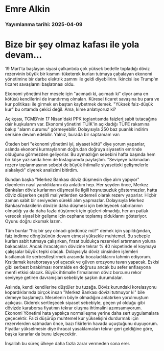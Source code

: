 # Emre Alkin

### Yayımlanma tarihi: 2025-04-09

# Bize bir şey olmaz kafası ile yola devam…

19 Mart'ta başlayan siyasi çalkantıda çok yüksek bedelle topladığı döviz rezervinin büyük bir kısmını tüketerek kurları tutmaya çabalayan ekonomi yönetimine bir darbe elektrik zammı ile geldi diyebilirim. İkincisi ise Trump'ın ticaret savaşlarını başlatması oldu.

Ekonomi yönetimi her mesele için "acımadı ki, acımadı ki" diyor ama en kötüsü kendilerini de inandırmış olmaları. Küresel ticaret savaşına bu para ve kur politikası ile girmek en baştan kaybetmek demek. "Yüksek faiz-düşük kur" bu ortamda çekici değil. Ama, kime anlatıyoruz ki?



Açıkçası, TCMB'nin 17 Nisan'daki PPK toplantısında faizleri sabit tutacağına dair kuşkularım var. Ekonomi yönetimi TÜİK'in açıkladığı TÜFE rakamına bakıp "alarm durumu" görmeyebilir. Dolayısıyla 250 baz puanlık indirim serisine devam edebilir. Yalnız, burada bir saptamam var:

Öteden beri "ekonomi yönetimi iyi, siyaset kötü" diye yorum yapanlar, aslında ekonomi kurmaylarının doğrudan doğruya siyasetin emrinde olduğunu görmezden geliyorlar. Bu aymazlığın sebebini hafta başında hem bir köşe yazısında hem de Instagramda paylaştım. "Seviyeye bakmadan rezerv toplanmasının sebebi de büyük ihtimalle siyasetteki gelişmelerle alakalıydı" diyerek analizimi bitirdim.

Bundan başka "Merkez Bankası döviz düşmesin diye alım yapıyor" diyenlerin nasıl yanıldıklarını da anlattım hep. Her şeyden önce, Merkez Bankaları döviz kurlarının düşmesi ile ilgili hoşnutsuzluk göstermezler, hatta döviz düşerken çeşitli maliyetlerden kademeli olarak rezerv yaparlar. Hiçbir zaman sabit bir seviyeden sürekli alım yapmazlar. Dolayısıyla Merkez Bankası’ndakilerin dövizin daha düşmesi için bekleyecek sabırlarının olmadığı ya da daha fazla düşürmek için güçleri olmadığı, her an patlak verecek siyasi bir gelişme için cephane toplamış olduklarını gösteriyor. Oyunu doğru okumak lazım.



Tüm bunlar "hiç bir şey olmadı gördünüz mü?" demek için yapıldığından, faiz indirme döngüsünün devam etmesi yüksekle muhtemel. Bu sebeple kurları sabit tutmaya çalışırken, fırsat buldukça rezervleri artırmanın yoluna bakacaklar. Ancak ihracatçının dövizine tekrar % 40 nispetinde el koymaya çalışsalar büyük tepki olacak. Dolayısıyla döviz cinsinden işlemleri kısıtlamak ile serbestleştirmek arasında bocaladıklarını tahmin ediyorum. Kısıtlamak karaborsaya yol açacak ve güven erozyonu tavan yapacak. Eskisi gibi serbest bırakılması normalde en doğrusu ancak bu sefer enflasyona menfi etkisi olacak. Büyük ihtimalle firmalarının döviz borcunu rekor seviyeye getiren davranışları sebebiyle şaşkın durumdalar.

Aslında, kendi kendilerine düştüler bu tuzağa. Döviz kurundaki korelasyonu kopardıklarında birçok insan "Merkez Bankası dövizi tutmuyor ki" bile demeye başlamıştı. Meselenin böyle olmadığını anlatırken yorulmuştum açıkçası. Giderek sertleşecek siyaset sebebiyle, geçen yıl olduğu gibi dövizde karaborsa fiyatının tekrar oluşma ihtimalini azımsamıyorum. Ekonomi Yönetimi hata yaptıkça normalleşme yerine daha sert uygulamalara geçecektir. Faizi düşürüp muhtemel kur yükselişini durdurmak için rezervlerden satmadan önce, bazı fikirlerin havada uçuştuğunu duyuyorum. Fiyatlar yükselmesin diye ihracat yasaklamaları tekrar geri geldiğine göre, başka kararlar da bunu izleyecektir.

İnşallah bu süreç ülkeye daha fazla zarar vermeden sona erer.



